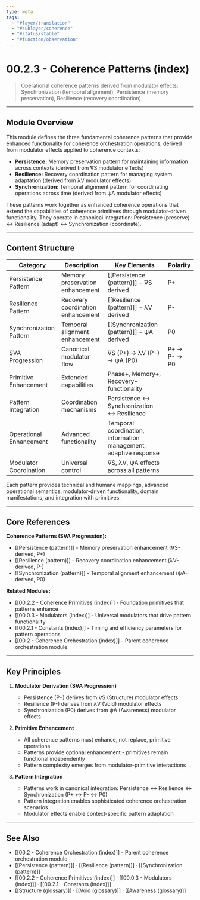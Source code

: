 ```yaml
---
type: meta
tags:
  - "#layer/translation"
  - "#sublayer/coherence"
  - "#status/stable"
  - "#function/observation"
---
```


# 00.2.3 - Coherence Patterns (index)

> Operational coherence patterns derived from modulator effects: Synchronization (temporal alignment), Persistence (memory preservation), Resilience (recovery coordination).

---

## Module Overview

This module defines the three fundamental coherence patterns that provide enhanced functionality for coherence orchestration operations, derived from modulator effects applied to coherence contexts:

- **Persistence:** Memory preservation pattern for maintaining information across contexts (derived from ∇S modulator effects)
- **Resilience:** Recovery coordination pattern for managing system adaptation (derived from λV modulator effects)
- **Synchronization:** Temporal alignment pattern for coordinating operations across time (derived from ψA modulator effects)

These patterns work together as enhanced coherence operations that extend the capabilities of coherence primitives through modulator-driven functionality. They operate in canonical integration: Persistence (preserve) ↔ Resilience (adapt) ↔ Synchronization (coordinate).

---

## Content Structure

| Category | Description | Key Elements | Polarity |
|----------|-------------|--------------|----------|
| Persistence Pattern | Memory preservation enhancement | [[Persistence (pattern)]] - ∇S derived | P+ |
| Resilience Pattern | Recovery coordination enhancement | [[Resilience (pattern)]] - λV derived | P- |
| Synchronization Pattern | Temporal alignment enhancement | [[Synchronization (pattern)]] - ψA derived | P0 |
| SVA Progression | Canonical modulator flow | ∇S (P+) → λV (P-) → ψA (P0) | P+ → P- → P0 |
| Primitive Enhancement | Extended capabilities | Phase+, Memory+, Recovery+ functionality |
| Pattern Integration | Coordination mechanisms | Persistence ↔ Synchronization ↔ Resilience |
| Operational Enhancement | Advanced functionality | Temporal coordination, information management, adaptive response |
| Modulator Coordination | Universal control | ∇S, λV, ψA effects across all patterns |

Each pattern provides technical and humane mappings, advanced operational semantics, modulator-driven functionality, domain manifestations, and integration with primitives.

---

## Core References

**Coherence Patterns (SVA Progression):**
- [[Persistence (pattern)]] - Memory preservation enhancement (∇S-derived, P+)
- [[Resilience (pattern)]] - Recovery coordination enhancement (λV-derived, P-)
- [[Synchronization (pattern)]] - Temporal alignment enhancement (ψA-derived, P0)

**Related Modules:**
- [[00.2.2 - Coherence Primitives (index)]] - Foundation primitives that patterns enhance
- [[00.0.3 - Modulators (index)]] - Universal modulators that drive pattern functionality
- [[00.2.1 - Constants (index)]] - Timing and efficiency parameters for pattern operations
- [[00.2 - Coherence Orchestration (index)]] - Parent coherence orchestration module

---

## Key Principles

1. **Modulator Derivation (SVA Progression)**
   - Persistence (P+) derives from ∇S (Structure) modulator effects
   - Resilience (P-) derives from λV (Void) modulator effects
   - Synchronization (P0) derives from ψA (Awareness) modulator effects

2. **Primitive Enhancement**
   - All coherence patterns must enhance, not replace, primitive operations
   - Patterns provide optional enhancement - primitives remain functional independently
   - Pattern complexity emerges from modulator-primitive interactions

3. **Pattern Integration**
   - Patterns work in canonical integration: Persistence ↔ Resilience ↔ Synchronization (P+ ↔ P- ↔ P0)
   - Pattern integration enables sophisticated coherence orchestration scenarios
   - Modulator effects enable context-specific pattern adaptation

---

## See Also

- [[00.2 - Coherence Orchestration (index)]] - Parent coherence orchestration module
- [[Persistence (pattern)]] · [[Resilience (pattern)]] · [[Synchronization (pattern)]]
- [[00.2.2 - Coherence Primitives (index)]] · [[00.0.3 - Modulators (index)]] · [[00.2.1 - Constants (index)]]
- [[Structure (glossary)]] · [[Void (glossary)]] · [[Awareness (glossary)]]